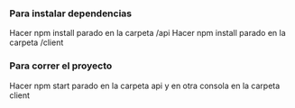 ### Para instalar dependencias

Hacer npm install parado en la carpeta /api
Hacer npm install parado en la carpeta /client

### Para correr el proyecto

Hacer npm start parado en la carpeta api y en otra consola en la carpeta client
